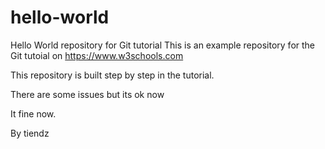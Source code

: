 # hello-world
Hello World repository for Git tutorial
This is an example repository for the Git tutoial on https://www.w3schools.com

This repository is built step by step in the tutorial.

There are some issues but its ok now

It fine now.

By tiendz
